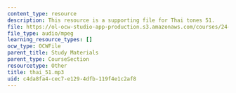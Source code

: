 ```yaml
---
content_type: resource
description: This resource is a supporting file for Thai tones 51.
file: https://ol-ocw-studio-app-production.s3.amazonaws.com/courses/24-901-language-and-its-structure-i-phonology-fall-2010/c4da8fa4cec7e1294dfb119f4e1c2af8_thai_51.mp3
file_type: audio/mpeg
learning_resource_types: []
ocw_type: OCWFile
parent_title: Study Materials
parent_type: CourseSection
resourcetype: Other
title: thai_51.mp3
uid: c4da8fa4-cec7-e129-4dfb-119f4e1c2af8
---
```


